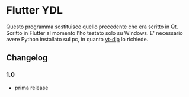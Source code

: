 # Flutter YDL

Questo programma sostituisce quello precedente che era scritto in Qt.
Scritto in Flutter al momento l'ho testato solo su Windows.
E' necessario avere Python installato sul pc, in quanto [yt-dlp](https://github.com/yt-dlp/yt-dlp) lo richiede.

## Changelog

### 1.0
- prima release

